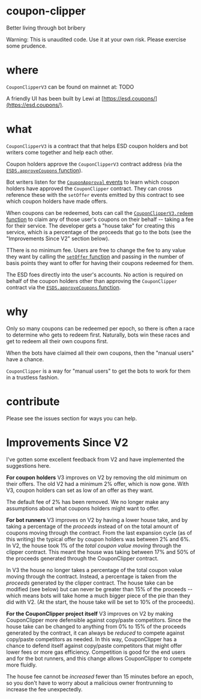 # coupon-clipper
Better living through bot bribery

Warning: This is unaudited code. Use it at your own risk. Please exercise some prudence.

# where
`CouponClipperV3` can be found on mainnet at: TODO

A friendly UI has been built by Lewi at [https://esd.coupons/](https://esd.coupons/).

# what
`CouponClipperV3` is a contract that that helps ESD coupon holders and bot writers come together and help each other.

Coupon holders approve the `CouponClipperV3` contract address (via the [`ESDS.approveCoupons` function](https://github.com/emptysetsquad/dollar/blob/master/protocol/contracts/dao/Market.sol#L98)).

Bot writers listen for the [`CouponApproval` events](https://github.com/emptysetsquad/dollar/blob/master/protocol/contracts/dao/Market.sol#L103) to learn which coupon holders have approved the `CouponClipper` contract. They can cross reference these with the `setOffer` events emitted by this contract to see which coupon holders have made offers.

When coupons can be redeemed, bots can call the [`CouponClipperV3.redeem` function](https://github.com/Austin-Williams/coupon-clipper/blob/main/contracts/CouponClipper.sol#L113) to claim any of those user's coupons on their behalf -- taking a fee for their service. The developer gets a "house take" for creating this service, which is a percentage of the proceeds that go to the bots (see the "Improvements Since V2" section below).

TThere is no minimum fee. Users are free to change the fee to any value they want by calling the [`setOffer` function](https://github.com/Austin-Williams/coupon-clipper/blob/main/contracts/CouponClipper.sol#L72) and passing in the number of basis points they want to offer for having their coupons redeemed for them.

The ESD foes directly into the user's accounts. No action is required on behalf of the coupon holders other than approving the `CouponClipper` contract via the [`ESDS.approveCoupons` function](https://github.com/emptysetsquad/dollar/blob/master/protocol/contracts/dao/Market.sol#L98).

# why
Only so many coupons can be redeemed per epoch, so there is often a race to determine who gets to redeem first. Naturally, bots win these races and get to redeem all their own coupons first.

When the bots have claimed all their own coupons, then the "manual users" have a chance.

`CouponClipper` is a way for "manual users" to get the bots to work for them in a trustless fashion.

# contribute
Please see the issues section for ways you can help.

# Improvements Since V2

I've gotten some excellent feedback from V2 and have implemented the suggestions here.

**For coupon holders** V3 improves on V2 by removing the old minimum on their offers. The old V2 had a minimum 2% offer, which is now gone. With V3, coupon holders can set as low of an offer as they want.

The default fee of 2% has been removed. We no longer make any assumptions about what coupons holders might want to offer.

**For bot runners** V3 improves on V2 by having a lower house take, and by taking a percentage of the _proceeds_ instead of on the total amount of coupons moving through the contract. From the last expansion cycle (as of this writing) the typical offer by coupon holders was between 2% and 6%. In V2, the house took 1% of the _total coupon value moving_ through the clipper contract. This meant the house was taking between 17% and 50% of the proceeds generated through the CouponClipper contract.

In V3 the house no longer takes a percentage of the total coupon value moving through the contract. Instead, a percentage is taken from the _proceeds_ generated by the clipper contract. The house take can be modified (see below) but can never be greater than 15% of the proceeds -- which means bots will take home a much bigger piece of the pie than they did with V2. (At the start, the house take will be set to 10% of the proceeds).

**For the CouponClipper project itself** V3 improves on V2 by making CouponClipper more defensible against copy/paste competitors. Since the house take can be changed to anything from 0% to 15% of the proceeds generated by the contract, it can always be _reduced_ to compete against copy/paste competitors as needed. In this way, CouponClipper has a chance to defend itself against copy/paste competitors that might offer lower fees or more gas efficiency. Competition is good for the end users and for the bot runners, and this change allows CouponClipper to compete more fluidly.

The house fee cannot be *increased* fewer than 15 minutes before an epoch, so you don't have to worry about a malicious owner frontrunning to increase the fee unexpectedly.